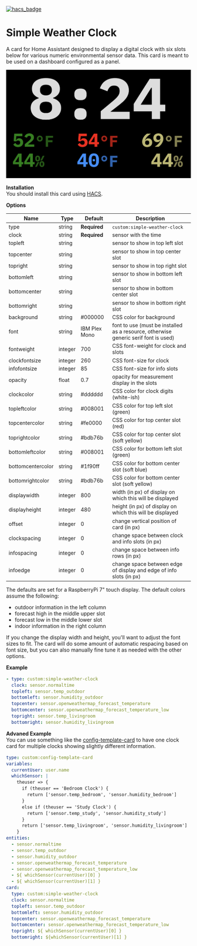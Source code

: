 [![hacs_badge](https://img.shields.io/badge/HACS-Default-41BDF5.svg?style=for-the-badge)](https://github.com/hacs/integration)

# Simple Weather Clock
A card for Home Assistant designed to display a digital clock with six slots below for various numeric environmental sensor data.  This card is meant to be used on a dashboard configured as a panel.

![Screenshot](screenshot.png)

**Installation**  
You should install this card using [HACS](https://hacs.xyz).

**Options**

| Name | Type | Default | Description
| ---- | ---- | ------- | -----------
| type | string | **Required** | `custom:simple-weather-clock`
| clock | string | **Required** | sensor with the time
| topleft | string |  | sensor to show in top left slot
| topcenter | string |  | sensor to show in top center slot
| topright | string |  | sensor to show in top right slot
| bottomleft | string |  | sensor to show in bottom left slot
| bottomcenter | string |  | sensor to show in bottom center slot
| bottomright | string |  | sensor to show in bottom right slot
| background | string | #000000 | CSS color for background
| font | string | IBM Plex Mono | font to use (must be installed as a resource, otherwise generic serif font is used)
| fontweight | integer | 700 | CSS font-weight for clock and slots
| clockfontsize | integer | 260 | CSS font-size for clock
| infofontsize | integer | 85 | CSS font-size for info slots
| opacity | float | 0.7 | opacity for measurement display in the slots
| clockcolor | string | #dddddd | CSS color for clock digits (white-ish)
| topleftcolor | string | #008001 | CSS color for top left slot (green)
| topcentercolor | string | #fe0000 | CSS color for top center slot (red)
| toprightcolor | string | #bdb76b | CSS color for top center slot (soft yellow)
| bottomleftcolor | string | #008001 | CSS color for bottom left slot (green)
| bottomcentercolor | string | #1f90ff | CSS color for bottom center slot (soft blue)
| bottomrightcolor | string | #bdb76b | CSS color for bottom center slot (soft yellow)
| displaywidth | integer | 800 | width (in px) of display on which this will be displayed
| displayheight | integer | 480 | height (in px) of display on which this will be displayed
| offset | integer | 0 | change vertical position of card (in px)
| clockspacing | integer | 0 | change space between clock and info slots (in px)
| infospacing | integer | 0 | change space between info rows (in px)
| infoedge | integer | 0 | change space between edge of display and edge of info slots (in px)

The defaults are set for a RaspberryPi 7" touch display.  The default colors assume the following:
- outdoor information in the left column
- forecast high in the middle upper slot
- forecast low in the middle lower slot
- indoor information in the right column

If you change the display width and height, you'll want to adjust the font sizes to fit.  The card will do some amount of automatic respacing based on font size, but you can also manually fine tune it as needed with the other options.

**Example**

```yaml
- type: custom:simple-weather-clock
  clock: sensor.normaltime
  topleft: sensor.temp_outdoor
  bottomleft: sensor.humidity_outdoor
  topcenter: sensor.openweathermap_forecast_temperature
  bottomcenter: sensor.openweathermap_forecast_temperature_low
  topright: sensor.temp_livingroom
  bottomright: sensor.humidity_livingroom
```

**Advaned Example**  
You can use something like the [config-template-card](https://github.com/iantrich/config-template-card) to have one clock card for multiple clocks showing slightly different information.

```yaml
type: custom:config-template-card
variables:
  currentUser: user.name
  whichSensor: |
    theuser => {
      if (theuser == 'Bedroom Clock') {
        return ['sensor.temp_bedroom', 'sensor.humidity_bedroom']
      }
      else if (theuser == 'Study Clock') {
        return ['sensor.temp_study', 'sensor.humidity_study']
      }
      return ['sensor.temp_livingroom', 'sensor.humidity_livingroom']
    }
entities:
  - sensor.normaltime
  - sensor.temp_outdoor
  - sensor.humidity_outdoor
  - sensor.openweathermap_forecast_temperature
  - sensor.openweathermap_forecast_temperature_low
  - ${ whichSensor(currentUser)[0] }
  - ${ whichSensor(currentUser)[1] }
card:
  type: custom:simple-weather-clock
  clock: sensor.normaltime
  topleft: sensor.temp_outdoor
  bottomleft: sensor.humidity_outdoor
  topcenter: sensor.openweathermap_forecast_temperature
  bottomcenter: sensor.openweathermap_forecast_temperature_low
  topright: ${ whichSensor(currentUser)[0] }
  bottomright: ${whichSensor(currentUser)[1] }
```